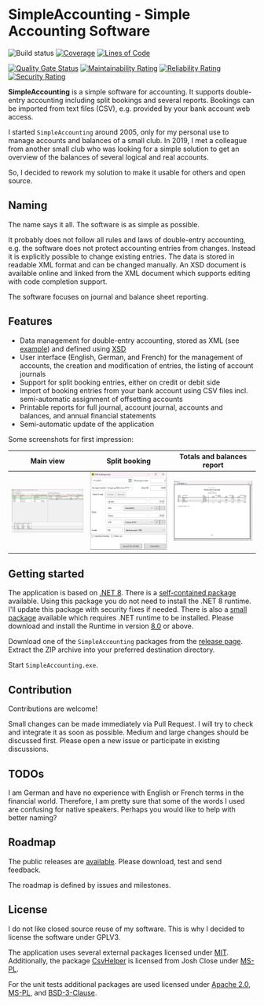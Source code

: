 # SimpleAccounting - Simple Accounting Software

![Build status](https://github.com/lg2de/SimpleAccounting/actions/workflows/dotnetcore.yml/badge.svg?branch=main)
[![Coverage](https://sonarcloud.io/api/project_badges/measure?project=lg2de_SimpleAccounting&metric=coverage)](https://sonarcloud.io/dashboard?id=lg2de_SimpleAccounting)
[![Lines of Code](https://sonarcloud.io/api/project_badges/measure?project=lg2de_SimpleAccounting&metric=ncloc)](https://sonarcloud.io/summary/new_code?id=lg2de_SimpleAccounting)

[![Quality Gate Status](https://sonarcloud.io/api/project_badges/measure?project=lg2de_SimpleAccounting&metric=alert_status)](https://sonarcloud.io/dashboard?id=lg2de_SimpleAccounting)
[![Maintainability Rating](https://sonarcloud.io/api/project_badges/measure?project=lg2de_SimpleAccounting&metric=sqale_rating)](https://sonarcloud.io/dashboard?id=lg2de_SimpleAccounting)
[![Reliability Rating](https://sonarcloud.io/api/project_badges/measure?project=lg2de_SimpleAccounting&metric=reliability_rating)](https://sonarcloud.io/dashboard?id=lg2de_SimpleAccounting)
[![Security Rating](https://sonarcloud.io/api/project_badges/measure?project=lg2de_SimpleAccounting&metric=security_rating)](https://sonarcloud.io/dashboard?id=lg2de_SimpleAccounting)

**SimpleAccounting** is a simple software for accounting.
It supports double-entry accounting including split bookings and several reports.
Bookings can be imported from text files (CSV), e.g. provided by your bank account web access.

I started `SimpleAccounting` around 2005, only for my personal use to manage accounts and balances of a small club.
In 2019, I met a colleague from another small club who was looking for a simple solution to get an overview of the balances of several logical and real accounts.

So, I decided to rework my solution to make it usable for others and open source.

## Naming

The name says it all. The software is as simple as possible. 

It probably does not follow all rules and laws of double-entry accounting, e.g. the software does not protect accounting
entries from changes.
Instead it is explicitly possible to change existing entries.
The data is stored in readable XML format and can be changed manually.
An XSD document is available online and linked from the XML document which supports editing with code completion support.

The software focuses on journal and balance sheet reporting.

## Features

* Data management for double-entry accounting, stored as XML (see [example](./samples/sample.acml)) and defined using [XSD](./docs/AccountingData.xsd)
* User interface (English, German, and French) for the management of accounts, the creation and modification of entries,
  the listing of account journals
* Support for split booking entries, either on credit or debit side
* Import of booking entries from your bank account using CSV files incl. semi-automatic assignment of offsetting accounts
* Printable reports for full journal, account journal, accounts and balances, and annual financial statements
* Semi-automatic update of the application

Some screenshots for first impression:

| Main view                                                        | Split booking                                                            | Totals and balances report                                                                       |
|------------------------------------------------------------------|--------------------------------------------------------------------------|--------------------------------------------------------------------------------------------------|
| <img src="./samples/MainView.png" alt="Main view" width="250" /> | <img src="./samples/SplitBooking.png" alt="Split booking" width="250" /> | <img src="./samples/TotalsAndBalancesReport.png" alt="Totals and balances report" width="250" /> |

## Getting started

The application is based on [.NET 8](https://dotnet.microsoft.com/en-us/download/dotnet/8.0).
There is
a [self-contained package](https://github.com/lg2de/SimpleAccounting/releases/download/2.4.0/SimpleAccounting-self-contained.zip)
available. Using this package you do not need to install the .NET 8 runtime. I'll update this package with security
fixes if needed.
There is also a [small package](https://github.com/lg2de/SimpleAccounting/releases/download/2.4.0/SimpleAccounting.zip)
available which requires .NET runtime to be installed.
Please download and install the Runtime in
version [8.0](https://dotnet.microsoft.com/en-us/download/dotnet/thank-you/runtime-desktop-8.0.10-windows-x64-installer)
or above.

Download one of the `SimpleAccounting` packages from
the [release page](https://github.com/lg2de/SimpleAccounting/releases).
Extract the ZIP archive into your preferred destination directory.

Start `SimpleAccounting.exe`.

## Contribution

Contributions are welcome!

Small changes can be made immediately via Pull Request.
I will try to check and integrate it as soon as possible.
Medium and large changes should be discussed first.
Please open a new issue or participate in existing discussions.

## TODOs

I am German and have no experience with English or French terms in the financial world.
Therefore, I am pretty sure that some of the words I used are confusing for native speakers.
Perhaps you would like to help with better naming?

## Roadmap

The public releases are [available](https://github.com/lg2de/SimpleAccounting/releases).
Please download, test and send feedback.

The roadmap is defined by issues and milestones.

## License

I do not like closed source reuse of my software.
This is why I decided to license the software under GPLV3.

The application uses several external packages licensed under [MIT](https://opensource.org/licenses/MIT).
Additionally, the package [CsvHelper](https://github.com/JoshClose/CsvHelper) is licensed from Josh Close
under [MS-PL](https://opensource.org/licenses/MS-PL).

For the unit tests additional packages are used licensed under
[Apache 2.0](https://licenses.nuget.org/Apache-2.0),
[MS-PL](https://opensource.org/licenses/MS-PL),
and [BSD-3-Clause](https://licenses.nuget.org/BSD-3-Clause).
